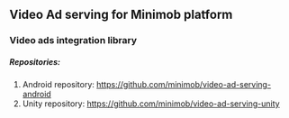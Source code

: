<div id="D-Entire-document">
<h2>Video Ad serving for Minimob platform</h2>
<h3>Video ads integration library</h3>
<h5>Repositories:</h5>
<ol>
    <li>Android repository: <a href="https://github.com/minimob/video-ad-serving-android" target="_blank">https://github.com/minimob/video-ad-serving-android</a> </li>
    <li>Unity repository: <a href="https://github.com/minimob/video-ad-serving-unity" target="_blank">https://github.com/minimob/video-ad-serving-unity</a> </li>
</ol>
</div>
